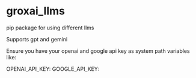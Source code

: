 # groxai_llms
pip package for using different llms


Supports gpt and gemini


Ensure you have your openai and google api key as system path variables like:

OPENAI_API_KEY: <Your API KEY>
GOOGLE_API_KEY: <Your API KEY>